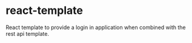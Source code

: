 # react-template
React template to provide a login in application when combined with the rest api template.
